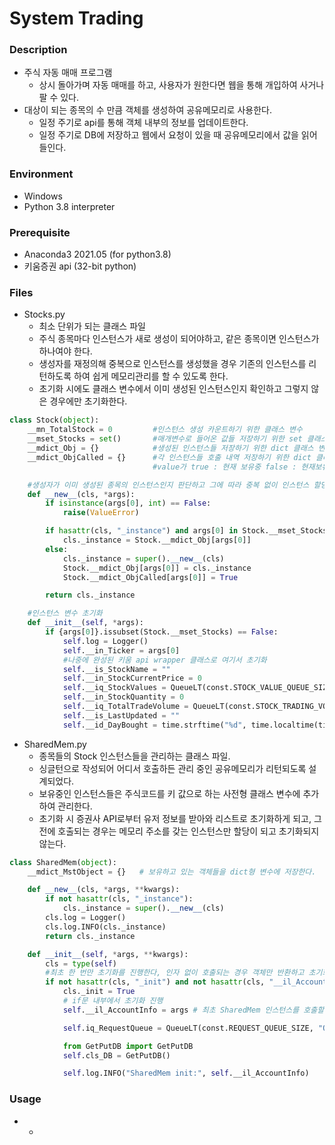 # System Trading

### Description
* 주식 자동 매매 프로그램
  * 상시 돌아가며 자동 매매를 하고, 사용자가 원한다면 웹을 통해 개입하여 사거나 팔 수 있다.
* 대상이 되는 종목의 수 만큼 객체를 생성하여 공유메모리로 사용한다.
  * 일정 주기로 api를 통해 객체 내부의 정보를 업데이트한다.
  * 일정 주기로 DB에 저장하고 웹에서 요청이 있을 때 공유메모리에서 값을 읽어들인다.

### Environment
* Windows
* Python 3.8 interpreter

### Prerequisite
* Anaconda3 2021.05 (for python3.8)
* 키움증권 api (32-bit python)


### Files
* Stocks.py
  * 최소 단위가 되는 클래스 파일
  * 주식 종목마다 인스턴스가 새로 생성이 되어야하고, 같은 종목이면 인스턴스가 하나여야 한다.
  * 생성자를 재정의해 중복으로 인스턴스를 생성했을 경우 기존의 인스턴스를 리턴하도록 하여 쉽게 메모리관리를 할 수 있도록 한다.
  * 초기화 시에도 클래스 변수에서 이미 생성된 인스턴스인지 확인하고 그렇지 않은 경우에만 초기화한다.
```python
class Stock(object):
    __mn_TotalStock = 0         #인스턴스 생성 카운트하기 위한 클래스 변수
    __mset_Stocks = set()       #매개변수로 들어온 값들 저장하기 위한 set 클래스 변수
    __mdict_Obj = {}            #생성된 인스턴스들 저장하기 위한 dict 클래스 변수 { nTick:_instance }
    __mdict_ObjCalled = {}      #각 인스턴스들 호출 내역 저장하기 위한 dict 클래스 변수 { nTick:True }
                                #value가 true : 현재 보유중 false : 현재보유중 아님. key가 없을 땐 보유했던 적 없음

    #생성자가 이미 생성된 종목의 인스턴스인지 판단하고 그에 따라 중복 없이 인스턴스 할당
    def __new__(cls, *args):
        if isinstance(args[0], int) == False:
            raise(ValueError)

        if hasattr(cls, "_instance") and args[0] in Stock.__mset_Stocks:
            cls._instance = Stock.__mdict_Obj[args[0]]
        else:
            cls._instance = super().__new__(cls)
            Stock.__mdict_Obj[args[0]] = cls._instance
            Stock.__mdict_ObjCalled[args[0]] = True

        return cls._instance

    #인스턴스 변수 초기화
    def __init__(self, *args):
        if {args[0]}.issubset(Stock.__mset_Stocks) == False:
            self.log = Logger()
            self.__in_Ticker = args[0]
            #나중에 완성된 키움 api wrapper 클래스로 여기서 초기화
            self.__is_StockName = ""
            self.__in_StockCurrentPrice = 0
            self.__iq_StockValues = QueueLT(const.STOCK_VALUE_QUEUE_SIZE, "StockValue") #주가 저장
            self.__in_StockQuantity = 0
            self.__iq_TotalTradeVolume = QueueLT(const.STOCK_TRADING_VOLUME_QUEUE_SIZE, "TradeVolumePerDay")
            self.__is_LastUpdated = ""
            self.__id_DayBought = time.strftime("%d", time.localtime(time.time())) #래리 윌리엄스 모듈에서만 사용
```
* SharedMem.py
  * 종목들의 Stock 인스턴스들을 관리하는 클래스 파일.
  * 싱글턴으로 작성되어 어디서 호출하든 관리 중인 공유메모리가 리턴되도록 설계되었다.
  * 보유중인 인스턴스들은 주식코드를 키 값으로 하는 사전형 클래스 변수에 추가하여 관리한다.
  * 초기화 시 증권사 API로부터 유저 정보를 받아와 리스트로 초기화하게 되고, 그 전에 호출되는 경우는 메모리 주소를 갖는 인스턴스만 할당이 되고 초기화되지 않는다. 
```python
class SharedMem(object):
    __mdict_MstObject = {}   # 보유하고 있는 객체들을 dict형 변수에 저장한다.

    def __new__(cls, *args, **kwargs):
        if not hasattr(cls, "_instance"):
            cls._instance = super().__new__(cls)
        cls.log = Logger()
        cls.log.INFO(cls._instance)
        return cls._instance

    def __init__(self, *args, **kwargs):
        cls = type(self)
        #최초 한 번만 초기화를 진행한다, 인자 없이 호출되는 경우 객체만 반환하고 초기화는 하지 않는다. 초기화는 RunThread.__init__에서
        if not hasattr(cls, "_init") and not hasattr(cls, "__il_Account_Info") and args:
            cls._init = True
            # if문 내부에서 초기화 진행
            self.__il_AccountInfo = args # 최초 SharedMem 인스턴스를 호출할 때 어카운트 정보로 초기화한다.

            self.iq_RequestQueue = QueueLT(const.REQUEST_QUEUE_SIZE, "Queue4Request2Api")  #TradeLogic에서 의사결정을 하면 매도, 매수 주문을 큐에 등록함

            from GetPutDB import GetPutDB
            self.cls_DB = GetPutDB()

            self.log.INFO("SharedMem init:", self.__il_AccountInfo)
```

### Usage
* -
